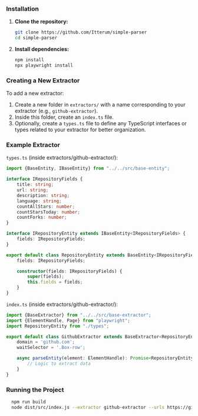 ### Installation

1. **Clone the repository:**
   ```bash
   git clone https://github.com/Itterum/simple-parser
   cd simple-parser 
   ```

2. **Install dependencies:**
   ```bash
   npm install
   npx playwright install
   ```

### Creating a New Extractor

To add a new extractor:
1. Create a new folder in `extractors/` with a name corresponding to your extractor (e.g., `github-extractor`).
2. Inside this folder, create an `index.ts` file.
3. Optionally, create a `types.ts` file to define any TypeScript interfaces or types related to your extractor for better organization.

### Example Extractor

`types.ts` (inside extractors/github-extractor/):

```typescript
import {BaseEntity, IBaseEntity} from "../../src/base-entity";

interface IRepositoryFields {
    title: string;
    url: string;
    description: string;
    language: string;
    countAllStars: number;
    countStarsToday: number;
    countForks: number;
}

interface IRepositoryEntity extends IBaseEntity<IRepositoryFields> {
    fields: IRepositoryFields;
}

export default class RepositoryEntity extends BaseEntity<IRepositoryFields> implements IRepositoryEntity {
    fields: IRepositoryFields;

    constructor(fields: IRepositoryFields) {
        super(fields);
        this.fields = fields;
    }
}
```

`index.ts` (inside extractors/github-extractor/):

```typescript
import {BaseExtractor} from "../../src/base-extractor";
import {ElementHandle, Page} from "playwright";
import RepositoryEntity from "./types";

export default class GithubExtractor extends BaseExtractor<RepositoryEntity> {
    domain = 'github.com';
    waitSelector = '.Box-row';

    async parseEntity(element: ElementHandle): Promise<RepositoryEntity> {
        // Logic to extract data
    }
}
```

### Running the Project

```bash
  npm run build
  node dist/src/index.js --extractor github-extractor --urls https://github.com/trending
```
